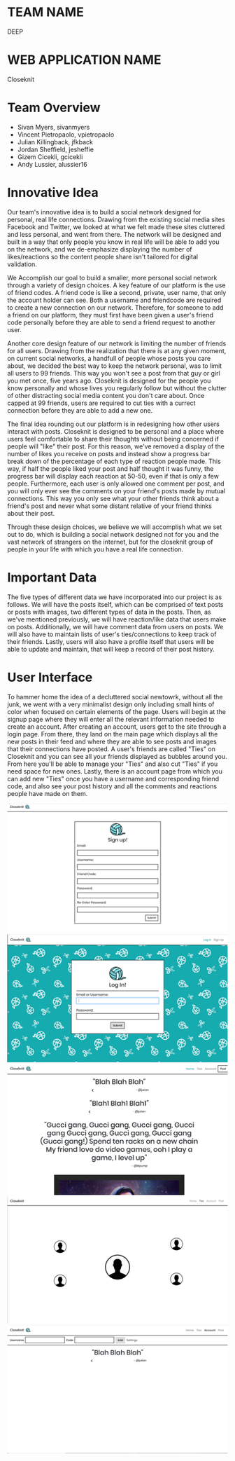 # TEAM NAME
DEEP

# WEB APPLICATION NAME
Closeknit

# Team Overview

* Sivan Myers, sivanmyers
* Vincent Pietropaolo, vpietropaolo
* Julian Killingback, jfkback
* Jordan Sheffield, jesheffie
* Gizem Cicekli, gcicekli
* Andy Lussier, alussier16

# Innovative Idea

Our team's innovative idea is to build a social network designed for personal, real life connections. Drawing from the existing social media sites Facebook and Twitter, we looked at what we felt made these sites cluttered and less personal, and went from there. The network will be designed and built in a way that only people you know in real life will be able to add you on the network, and we de-emphasize displaying the number of likes/reactions so the content people share isn't tailored for digital validation. 

We Accomplish our goal to build a smaller, more personal social network through a variety of design choices. A key feature of our platform is the use of friend codes. A friend code is like a second, private, user name, that only the account holder can see. Both a username and friendcode are required to create a new connection on our network. Therefore, for someone to add a friend on our platform, they must first have been given a user's friend code personally before they are able to send a friend request to another user.

Another core design feature of our network is limiting the number of friends for all users. Drawing from the realization that there is at any given moment, on current social networks, a handfull of people whose posts you care about, we decided the best way to keep the network personal, was to limit all users to 99 friends. This way you won't see a post from that guy or girl you met once, five years ago. Closeknit is designed for the people you know personally and whose lives you regularly follow but without the clutter of other distracting social media content you don't care about. Once capped at 99 friends, users are required to cut ties with a currect connection before they are able to add a new one. 

The final idea rounding out our platform is in redesigning how other users interact with posts. Closeknit is designed to be personal and a place where users feel comfortable to share their thoughts without being concerned if people will "like" their post. For this reason, we've removed a display of the number of likes you receive on posts and instead show a progress bar break down of the percentage of each type of reaction people made. This way, if half the people liked your post and half thought it was funny, the progress bar will display each reaction at 50-50, even if that is only a few people. Furthermore, each user is only allowed one comment per post, and you will only ever see the comments on your friend's posts made by mutual connections. This way you only see what your other friends think about a friend's post and never what some distant relative of your friend thinks about their post.

Through these design choices, we believe we will accomplish what we set out to do, which is building a social network designed not for you and the vast network of strangers on the internet, but for the closeknit group of people in your life with which you have a real life connection.

# Important Data

The five types of different data we have incorporated into our project is as follows. We will have the posts itself, which can be comprised of text posts or posts with images, two different types of data in the posts. Then, as we've mentioned previously, we will have reaction/like data that users make on posts. Additionally, we will have comment data from users on posts. We will also have to maintain lists of user's ties/connections to keep track of their friends. Lastly, users will also have a profile itself that users will be able to update and maintain, that will keep a record of their post history.

# User Interface

To hammer home the idea of a decluttered social newtowrk, without all the junk, we went with a very minimalist design only including small hints of color when focused on certain elements of the page. Users will begin at the signup page where they will enter all the relevant information needed to create an account. After creating an account, users get to the site through a login page. From there, they land on the main page which displays all the new posts in their feed and where they are able to see posts and images that their connections have posted. A user's friends are called "Ties" on Closeknit and you can see all your friends displayed as bubbles around you. From here you'll be able to manage your "Ties" and also cut "Ties" if you need space for new ones. Lastly, there is an account page from which you can add new "Ties" once you have a username and corresponding friend code, and also see your post history and all the comments and reactions people have made on them.

![signup](imgs/signup.png)
![login](imgs/login.png)
![main](imgs/main.png)
![ties](imgs/ties.png)
![account](imgs/account.png)

